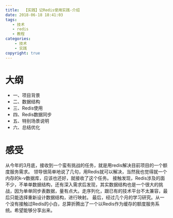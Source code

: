 ```yaml
---
title:  【实践】记Redis使用实践-介绍
date: 2018-06-18 18:41:03
tags: 
   - 技术 
   - redis 
   - 教程
categories:
    - 技术
    - 实践
copyright: true
---
```

# 大纲
* 一、项目背景
* 二、数据结构
* 三、Redis使用
* 四、Redis数据同步
* 五、特别场景说明
* 六、总结优化

# 感受
  从今年的3月底，接收到一个蛮有挑战的任务，就是用redis解决目前项目的一个额度服务需求。
  领导很简单地说了几句，用Redis就可以解决，当然我也觉得就一个内存的k-v数据库，应该也还好，就接收了这个任务。
  接触发现，Redis涉及的面不少，不单单数据结构，还有深入需求后发现，其实数据结构也是一个很大的挑战，因为单单同步表数据，量有点大。走序列化，跟已有的技术平台不太兼容，最后只能选择重新设计数据结构，进行映射。
  最后，经过几个月的学习研究。从一个没有接触过Redis的小白，总算折腾出了一个以Redis作为缓存的额度服务系统。希望能够分享出来。

